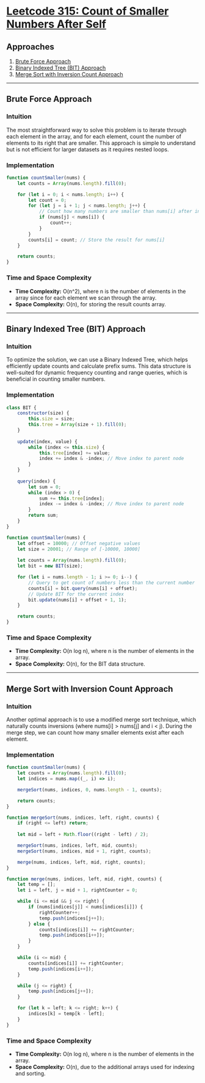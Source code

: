 # [Leetcode 315: Count of Smaller Numbers After Self](https://leetcode.com/problems/count-of-smaller-numbers-after-self/)

## Approaches
1. [Brute Force Approach](#brute-force-approach)
2. [Binary Indexed Tree (BIT) Approach](#binary-indexed-tree-bit-approach)
3. [Merge Sort with Inversion Count Approach](#merge-sort-with-inversion-count-approach)

---

## Brute Force Approach

### Intuition

The most straightforward way to solve this problem is to iterate through each element in the array, and for each element, count the number of elements to its right that are smaller. This approach is simple to understand but is not efficient for larger datasets as it requires nested loops.

### Implementation

```javascript
function countSmaller(nums) {
    let counts = Array(nums.length).fill(0);

    for (let i = 0; i < nums.length; i++) {
        let count = 0;
        for (let j = i + 1; j < nums.length; j++) {
            // Count how many numbers are smaller than nums[i] after index i
            if (nums[j] < nums[i]) {
                count++;
            }
        }
        counts[i] = count; // Store the result for nums[i]
    }

    return counts;
}
```

### Time and Space Complexity
- **Time Complexity:** O(n^2), where n is the number of elements in the array since for each element we scan through the array.
- **Space Complexity:** O(n), for storing the result counts array.

---

## Binary Indexed Tree (BIT) Approach

### Intuition

To optimize the solution, we can use a Binary Indexed Tree, which helps efficiently update counts and calculate prefix sums. This data structure is well-suited for dynamic frequency counting and range queries, which is beneficial in counting smaller numbers.

### Implementation

```javascript
class BIT {
    constructor(size) {
        this.size = size;
        this.tree = Array(size + 1).fill(0);
    }
    
    update(index, value) {
        while (index <= this.size) {
            this.tree[index] += value;
            index += index & -index; // Move index to parent node
        }
    }
    
    query(index) {
        let sum = 0;
        while (index > 0) {
            sum += this.tree[index];
            index -= index & -index; // Move index to parent node
        }
        return sum;
    }
}

function countSmaller(nums) {
    let offset = 10000; // Offset negative values
    let size = 20001; // Range of [-10000, 10000]
    
    let counts = Array(nums.length).fill(0);
    let bit = new BIT(size);

    for (let i = nums.length - 1; i >= 0; i--) {
        // Query to get count of numbers less than the current number
        counts[i] = bit.query(nums[i] + offset);
        // Update BIT for the current index
        bit.update(nums[i] + offset + 1, 1);
    }

    return counts;
}
```

### Time and Space Complexity
- **Time Complexity:** O(n log n), where n is the number of elements in the array.
- **Space Complexity:** O(n), for the BIT data structure.

---

## Merge Sort with Inversion Count Approach

### Intuition

Another optimal approach is to use a modified merge sort technique, which naturally counts inversions (where nums[i] > nums[j] and i < j). During the merge step, we can count how many smaller elements exist after each element.

### Implementation

```javascript
function countSmaller(nums) {
    let counts = Array(nums.length).fill(0);
    let indices = nums.map((_, i) => i);

    mergeSort(nums, indices, 0, nums.length - 1, counts);

    return counts;
}

function mergeSort(nums, indices, left, right, counts) {
    if (right <= left) return;
    
    let mid = left + Math.floor((right - left) / 2);

    mergeSort(nums, indices, left, mid, counts);
    mergeSort(nums, indices, mid + 1, right, counts);

    merge(nums, indices, left, mid, right, counts);
}

function merge(nums, indices, left, mid, right, counts) {
    let temp = [];
    let i = left, j = mid + 1, rightCounter = 0;

    while (i <= mid && j <= right) {
        if (nums[indices[j]] < nums[indices[i]]) {
            rightCounter++;
            temp.push(indices[j++]);
        } else {
            counts[indices[i]] += rightCounter;
            temp.push(indices[i++]);
        }
    }

    while (i <= mid) {
        counts[indices[i]] += rightCounter;
        temp.push(indices[i++]);
    }

    while (j <= right) {
        temp.push(indices[j++]);
    }

    for (let k = left; k <= right; k++) {
        indices[k] = temp[k - left];
    }
}
```

### Time and Space Complexity
- **Time Complexity:** O(n log n), where n is the number of elements in the array.
- **Space Complexity:** O(n), due to the additional arrays used for indexing and sorting.


